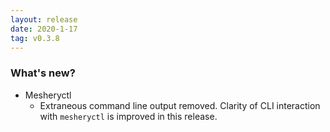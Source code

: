 ```yaml
---
layout: release
date: 2020-1-17
tag: v0.3.8
---
```


### What's new?

- Mesheryctl
  - Extraneous command line output removed. Clarity of CLI interaction with `mesheryctl` is improved in this release.

